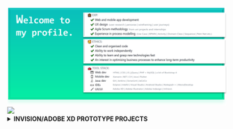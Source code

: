 <img src="https://github.com/NicoleTYF/NicoleTYF/blob/main/bg.png"/>
<img src="https://github.com/NicoleTYF/NicoleTYF/blob/main/final.gif"/>

<details><summary> 
  <b>INVISION/ADOBE XD PROTOTYPE PROJECTS</b>
  </summary>
<br>

> &emsp;[📚🎨 Fableous](https://xd.adobe.com/view/23aaa02e-69e1-4a3e-425c-89c35f1d31ef-559b/) <br> &emsp;&emsp;- a tablet classroom app facilitating conversations between autistic individuals and other classmates <br>

> &emsp;[🌱👩🏻‍🌾 Plant Canteen](https://xd.adobe.com/view/380cef9b-fbe4-4880-50a0-cb059ef36559-4e3d/) <br> &emsp;&emsp;- a mobile app for urban domestic plant owner to sell extra food waste as plant fertilizers <br>

> &emsp;[🎩🏛 Galleria Queensland](https://invis.io/76TELTMDRNM#/378005803_Wf_3_Story) <br> 
&emsp;&emsp;- a mobile website for a museum portraying old Queensland furnitures and pictures <br> 
&emsp;&emsp;- multi-player mini-games users can earn virtual coins from <br> 
&emsp;&emsp;- spend them on antique furnitures in the ultimate house decoration game!
</details>

<!--
**NicoleTYF/NicoleTYF** is a ✨ _special_ ✨ repository because its `README.md` (this file) appears on your GitHub profile.

Here are some ideas to get you started:

- 🔭 I’m currently working on ...
- 🌱 I’m currently learning ...
- 👯 I’m looking to collaborate on ...
- 🤔 I’m looking for help with ...
- 💬 Ask me about ...
- 📫 How to reach me: ...
- 😄 Pronouns: ...
- ⚡ Fun fact: ...
-->
